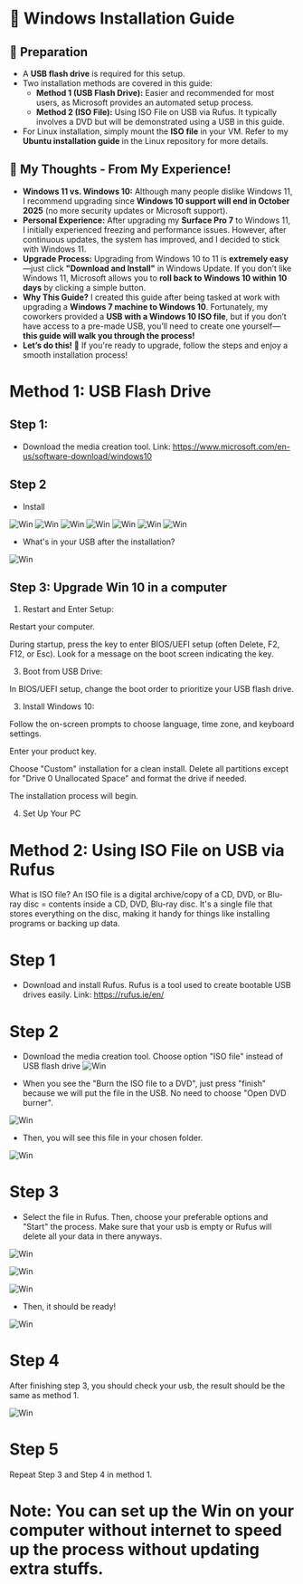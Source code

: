 # 💾 Windows Installation Guide
## 📌 Preparation
- A **USB flash drive** is required for this setup.
- Two installation methods are covered in this guide:
  - **Method 1 (USB Flash Drive):** Easier and recommended for most users, as Microsoft provides an automated setup process.
  - **Method 2 (ISO File):** Using ISO File on USB via Rufus. It typically involves a DVD but will be demonstrated using a USB in this guide.
- For Linux installation, simply mount the **ISO file** in your VM. Refer to my **Ubuntu installation guide** in the Linux repository for more details.

## 💭 My Thoughts - From My Experience!
- **Windows 11 vs. Windows 10:** Although many people dislike Windows 11, I recommend upgrading since **Windows 10 support will end in October 2025** (no more security updates or Microsoft support).
- **Personal Experience:** After upgrading my **Surface Pro 7** to Windows 11, I initially experienced freezing and performance issues. However, after continuous updates, the system has improved, and I decided to stick with Windows 11.
- **Upgrade Process:** Upgrading from Windows 10 to 11 is **extremely easy**—just click **"Download and Install"** in Windows Update. If you don’t like Windows 11, Microsoft allows you to **roll back to Windows 10 within 10 days** by clicking a simple button.
- **Why This Guide?** I created this guide after being tasked at work with upgrading a **Windows 7 machine to Windows 10**. Fortunately, my coworkers provided a **USB with a Windows 10 ISO file**, but if you don’t have access to a pre-made USB, you’ll need to create one yourself—**this guide will walk you through the process!**
- **Let’s do this! 🚀** If you're ready to upgrade, follow the steps and enjoy a smooth installation process!
  
# Method 1: USB Flash Drive 
## Step 1: 
- Download the media creation tool.
Link: https://www.microsoft.com/en-us/software-download/windows10
## Step 2
- Install
  
![Win](/Images/pic0.png)
![Win](/Images/pic1.png)
![Win](/Images/pic2.png)
![Win](/Images/pic3.png)
![Win](/Images/pic4.png)
![Win](/Images/pic5.png)
![Win](/Images/pic6.png)

- What's in your USB after the installation?

![Win](/Images/pic1.1.png)

## Step 3: Upgrade Win 10 in a computer
1. Restart and Enter Setup:
   
Restart your computer.

During startup, press the key to enter BIOS/UEFI setup (often Delete, F2, F12, or Esc). Look for a message on the boot screen indicating the key.

3. Boot from USB Drive:

In BIOS/UEFI setup, change the boot order to prioritize your USB flash drive.

3. Install Windows 10:

Follow the on-screen prompts to choose language, time zone, and keyboard settings.

Enter your product key.

Choose "Custom" installation for a clean install. Delete all partitions except for "Drive 0 Unallocated Space" and format the drive if needed.

The installation process will begin.

4. Set Up Your PC

# Method 2: Using ISO File on USB via Rufus

What is ISO file? An ISO file is a digital archive/copy of a CD, DVD, or Blu-ray disc = contents inside a CD, DVD, Blu-ray disc. It's a single file that stores everything on the disc, making it handy for things like installing programs or backing up data.

# Step 1
- Download and install Rufus. Rufus is a tool used to create bootable USB drives easily.
Link: https://rufus.ie/en/

# Step 2
- Download the media creation tool. Choose option "ISO file" instead of USB flash drive 
![Win](/Images/pic8.png)

- When you see the "Burn the ISO file to a DVD", just press "finish" because we will put the file in the USB. No need to choose "Open DVD burner".

![Win](/Images/pic9.png)

- Then, you will see this file in your chosen folder.
  
![Win](/Images/pic10.png)

# Step 3

- Select the file in Rufus. Then, choose your preferable options and "Start" the process. Make sure that your usb is empty or Rufus will delete all your data in there anyways.
  
![Win](/Images/pic11.png)

![Win](/Images/pic12.png)

![Win](/Images/pic7.png)

- Then, it should be ready!

![Win](/Images/pic13.png)


# Step 4
After finishing step 3, you should check your usb, the result should be the same as method 1. 

![Win](/Images/pic14.png)

# Step 5
Repeat Step 3 and Step 4 in method 1.

# Note: You can set up the Win on your computer without internet to speed up the process without updating extra stuffs.

